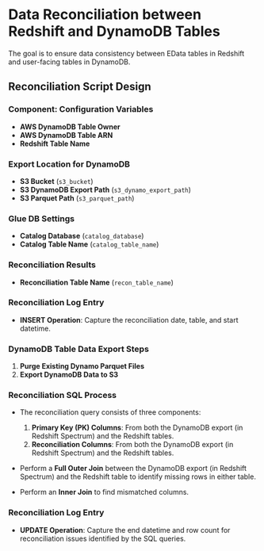 # Data Reconciliation between Redshift and DynamoDB Tables

The goal is to ensure data consistency between EData tables in Redshift and user-facing tables in DynamoDB.

## Reconciliation Script Design

### Component: Configuration Variables
- **AWS DynamoDB Table Owner**
- **AWS DynamoDB Table ARN**
- **Redshift Table Name**

### Export Location for DynamoDB
- **S3 Bucket** (`s3_bucket`)
- **S3 DynamoDB Export Path** (`s3_dynamo_export_path`)
- **S3 Parquet Path** (`s3_parquet_path`)

### Glue DB Settings
- **Catalog Database** (`catalog_database`)
- **Catalog Table Name** (`catalog_table_name`)

### Reconciliation Results
- **Reconciliation Table Name** (`recon_table_name`)

### Reconciliation Log Entry
- **INSERT Operation**: Capture the reconciliation date, table, and start datetime.

### DynamoDB Table Data Export Steps
1. **Purge Existing Dynamo Parquet Files**
2. **Export DynamoDB Data to S3**

### Reconciliation SQL Process
- The reconciliation query consists of three components:
  1. **Primary Key (PK) Columns**: From both the DynamoDB export (in Redshift Spectrum) and the Redshift tables.
  2. **Reconciliation Columns**: From both the DynamoDB export (in Redshift Spectrum) and the Redshift tables.
  
- Perform a **Full Outer Join** between the DynamoDB export (in Redshift Spectrum) and the Redshift table to identify missing rows in either table.
- Perform an **Inner Join** to find mismatched columns.

### Reconciliation Log Entry
- **UPDATE Operation**: Capture the end datetime and row count for reconciliation issues identified by the SQL queries.

